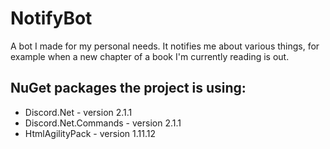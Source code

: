 # NotifyBot

A bot I made for my personal needs. It notifies me about various things, for example when a new chapter of a book I'm currently reading is out.

## NuGet packages the project is using:
* Discord.Net - version 2.1.1
* Discord.Net.Commands - version 2.1.1
* HtmlAgilityPack - version 1.11.12
